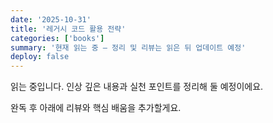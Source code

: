 ```yaml
---
date: '2025-10-31'
title: '레거시 코드 활용 전략'
categories: ['books']
summary: '현재 읽는 중 — 정리 및 리뷰는 읽은 뒤 업데이트 예정'
deploy: false
---
```


읽는 중입니다. 인상 깊은 내용과 실천 포인트를 정리해 둘 예정이에요.

완독 후 아래에 리뷰와 핵심 배움을 추가할게요.
